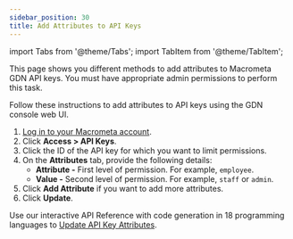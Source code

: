 ```yaml
---
sidebar_position: 30
title: Add Attributes to API Keys
---
```


import Tabs from '@theme/Tabs';
import TabItem from '@theme/TabItem';

This page shows you different methods to add attributes to Macrometa GDN API keys. You must have appropriate admin permissions to perform this task.

<Tabs groupId="operating-systems">
<TabItem value="console" label="Web Console">

Follow these instructions to add attributes to API keys using the GDN console web UI.

1. [Log in to your Macrometa account](https://auth-play.macrometa.io/).
1. Click **Access > API Keys**.
1. Click the ID of the API key for which you want to limit permissions.
1. On the **Attributes** tab, provide the following details:
    - **Attribute -** First level of permission. For example, `employee`.
    - **Value -** Second level of permission. For example, `staff` or `admin`.
1. Click **Add Attribute** if you want to add more attributes.
1. Click **Update**.

</TabItem>
<TabItem value="api" label="REST API">

Use our interactive API Reference with code generation in 18 programming languages to [Update API Key Attributes](https://macrometa.com/docs/api#/operations/UpdateTheAttributesForApiKey).

</TabItem>
</Tabs>
